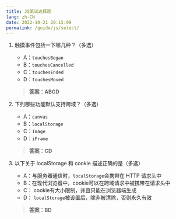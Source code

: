 ```yaml
---
title: JS笔试选择题
lang: zh-CN
date: 2022-10-21 20:15:09
permalink: /guide/js/select/
---
```


1. 触摸事件包括一下哪几种？（多选）

    - A：`touchesBegan`
    - B：`touchesCancelled`
    - C：`touchesEnded`
    - D：`touchesMoved`

   > **答案：ABCD**

2. 下列哪些功能默认支持跨域？（多选）

    - A：`canvas`
    - B：`localStorage`
    - C：`Image`
    - D：`iFrame`

   > **答案：CD**

3. 以下关于 localStorage 和 cookie 描述正确的是（多选）

    - A：与服务器通信时，`localStorage`会携带在 HTTP 请求头中
    - B：在现代浏览器中，cookie可以在跨域请求中被携带在请求头中
    - C： cookie有大小限制，并且只能在浏览器端生成
    - D： `localStorage`被设置后，除非被清除，否则永久有效

   > **答案：BD**